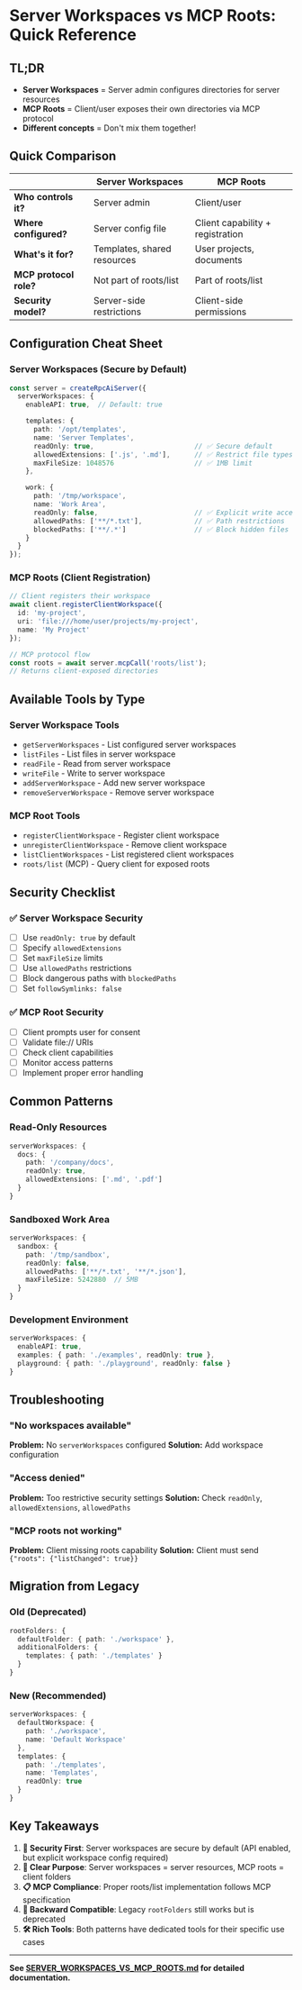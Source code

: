 # Server Workspaces vs MCP Roots: Quick Reference

## TL;DR

- **Server Workspaces** = Server admin configures directories for server resources
- **MCP Roots** = Client/user exposes their own directories via MCP protocol
- **Different concepts** = Don't mix them together!

## Quick Comparison

| | Server Workspaces | MCP Roots |
|---|---|---|
| **Who controls it?** | Server admin | Client/user |
| **Where configured?** | Server config file | Client capability + registration |
| **What's it for?** | Templates, shared resources | User projects, documents |
| **MCP protocol role?** | Not part of roots/list | Part of roots/list |
| **Security model?** | Server-side restrictions | Client-side permissions |

## Configuration Cheat Sheet

### Server Workspaces (Secure by Default)

```typescript
const server = createRpcAiServer({
  serverWorkspaces: {
    enableAPI: true,  // Default: true

    templates: {
      path: '/opt/templates',
      name: 'Server Templates',
      readOnly: true,                         // ✅ Secure default
      allowedExtensions: ['.js', '.md'],      // ✅ Restrict file types
      maxFileSize: 1048576                    // ✅ 1MB limit
    },

    work: {
      path: '/tmp/workspace',
      name: 'Work Area',
      readOnly: false,                        // ✅ Explicit write access
      allowedPaths: ['**/*.txt'],             // ✅ Path restrictions
      blockedPaths: ['**/.*']                 // ✅ Block hidden files
    }
  }
});
```

### MCP Roots (Client Registration)

```typescript
// Client registers their workspace
await client.registerClientWorkspace({
  id: 'my-project',
  uri: 'file:///home/user/projects/my-project',
  name: 'My Project'
});

// MCP protocol flow
const roots = await server.mcpCall('roots/list');
// Returns client-exposed directories
```

## Available Tools by Type

### Server Workspace Tools
- `getServerWorkspaces` - List configured server workspaces
- `listFiles` - List files in server workspace
- `readFile` - Read from server workspace
- `writeFile` - Write to server workspace
- `addServerWorkspace` - Add new server workspace
- `removeServerWorkspace` - Remove server workspace

### MCP Root Tools
- `registerClientWorkspace` - Register client workspace
- `unregisterClientWorkspace` - Remove client workspace
- `listClientWorkspaces` - List registered client workspaces
- `roots/list` (MCP) - Query client for exposed roots

## Security Checklist

### ✅ Server Workspace Security
- [ ] Use `readOnly: true` by default
- [ ] Specify `allowedExtensions`
- [ ] Set `maxFileSize` limits
- [ ] Use `allowedPaths` restrictions
- [ ] Block dangerous paths with `blockedPaths`
- [ ] Set `followSymlinks: false`

### ✅ MCP Root Security
- [ ] Client prompts user for consent
- [ ] Validate file:// URIs
- [ ] Check client capabilities
- [ ] Monitor access patterns
- [ ] Implement proper error handling

## Common Patterns

### Read-Only Resources
```typescript
serverWorkspaces: {
  docs: {
    path: '/company/docs',
    readOnly: true,
    allowedExtensions: ['.md', '.pdf']
  }
}
```

### Sandboxed Work Area
```typescript
serverWorkspaces: {
  sandbox: {
    path: '/tmp/sandbox',
    readOnly: false,
    allowedPaths: ['**/*.txt', '**/*.json'],
    maxFileSize: 5242880  // 5MB
  }
}
```

### Development Environment
```typescript
serverWorkspaces: {
  enableAPI: true,
  examples: { path: './examples', readOnly: true },
  playground: { path: './playground', readOnly: false }
}
```

## Troubleshooting

### "No workspaces available"
**Problem:** No `serverWorkspaces` configured
**Solution:** Add workspace configuration

### "Access denied"
**Problem:** Too restrictive security settings
**Solution:** Check `readOnly`, `allowedExtensions`, `allowedPaths`

### "MCP roots not working"
**Problem:** Client missing roots capability
**Solution:** Client must send `{"roots": {"listChanged": true}}`

## Migration from Legacy

### Old (Deprecated)
```typescript
rootFolders: {
  defaultFolder: { path: './workspace' },
  additionalFolders: {
    templates: { path: './templates' }
  }
}
```

### New (Recommended)
```typescript
serverWorkspaces: {
  defaultWorkspace: {
    path: './workspace',
    name: 'Default Workspace'
  },
  templates: {
    path: './templates',
    name: 'Templates',
    readOnly: true
  }
}
```

## Key Takeaways

1. **🔐 Security First**: Server workspaces are secure by default (API enabled, but explicit workspace config required)
2. **🎯 Clear Purpose**: Server workspaces = server resources, MCP roots = client folders
3. **📋 MCP Compliance**: Proper roots/list implementation follows MCP specification
4. **🔄 Backward Compatible**: Legacy `rootFolders` still works but is deprecated
5. **🛠️ Rich Tools**: Both patterns have dedicated tools for their specific use cases

---
**See [SERVER_WORKSPACES_VS_MCP_ROOTS.md](./SERVER_WORKSPACES_VS_MCP_ROOTS.md) for detailed documentation.**